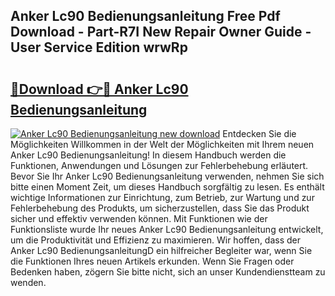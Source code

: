 ## Anker Lc90 Bedienungsanleitung Free Pdf Download - Part-R7I New Repair Owner Guide - User Service Edition wrwRp

# <h2><a href="http://df4wrt.blite.top/?on=Anker+Lc90+Bedienungsanleitung">🔗Download 👉🔴 Anker Lc90 Bedienungsanleitung</a></h2>

[![Anker Lc90 Bedienungsanleitung new download](https://i.imgur.com/lujVjoI.png)](http://df4wrt.blite.top/?on=Anker+Lc90+Bedienungsanleitung)
Entdecken Sie die Möglichkeiten Willkommen in der Welt der Möglichkeiten mit Ihrem neuen Anker Lc90 Bedienungsanleitung! In diesem Handbuch werden die Funktionen, Anwendungen und Lösungen zur Fehlerbehebung erläutert. Bevor Sie Ihr Anker Lc90 Bedienungsanleitung verwenden, nehmen Sie sich bitte einen Moment Zeit, um dieses Handbuch sorgfältig zu lesen. Es enthält wichtige Informationen zur Einrichtung, zum Betrieb, zur Wartung und zur Fehlerbehebung des Produkts, um sicherzustellen, dass Sie das Produkt sicher und effektiv verwenden können. Mit Funktionen wie der Funktionsliste wurde Ihr neues Anker Lc90 Bedienungsanleitung entwickelt, um die Produktivität und Effizienz zu maximieren. Wir hoffen, dass der Anker Lc90 BedienungsanleitungD ein hilfreicher Begleiter war, wenn Sie die Funktionen Ihres neuen Artikels erkunden. Wenn Sie Fragen oder Bedenken haben, zögern Sie bitte nicht, sich an unser Kundendienstteam zu wenden.
